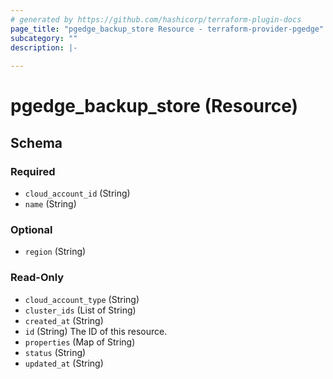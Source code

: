 ```yaml
---
# generated by https://github.com/hashicorp/terraform-plugin-docs
page_title: "pgedge_backup_store Resource - terraform-provider-pgedge"
subcategory: ""
description: |-
  
---
```


# pgedge_backup_store (Resource)





<!-- schema generated by tfplugindocs -->
## Schema

### Required

- `cloud_account_id` (String)
- `name` (String)

### Optional

- `region` (String)

### Read-Only

- `cloud_account_type` (String)
- `cluster_ids` (List of String)
- `created_at` (String)
- `id` (String) The ID of this resource.
- `properties` (Map of String)
- `status` (String)
- `updated_at` (String)
